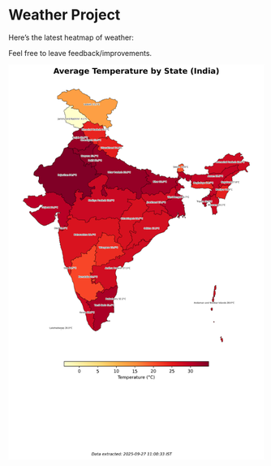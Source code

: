 # Weather Project

Here’s the latest heatmap of weather:

Feel free to leave feedback/improvements.

![India Heatmap](docs/assets/india_heatmap.png?v=D7767B)

